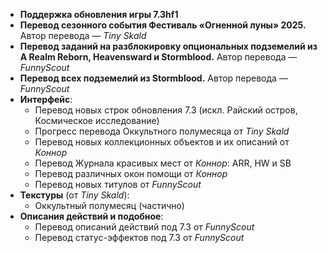 * **Поддержка обновления игры 7.3hf1**
* **Перевод сезонного события Фестиваль «Огненной луны» 2025.** Автор перевода — _Tiny Skald_
* **Перевод заданий на разблокировку опциональных подземелий из A Realm Reborn, Heavensward и Stormblood.** Автор перевода — _FunnyScout_
* **Перевод всех подземелий из Stormblood.** Автор перевода — _FunnyScout_
* **Интерфейс**:
  * Перевод новых строк обновления 7.3 (искл. Райский остров, Космическое исследование)
  * Прогресс перевода Оккультного полумесяца от _Tiny Skald_
  * Перевод новых коллекционных объектов и их описаний от _Коннор_
  * Перевод Журнала красивых мест от _Коннор_: ARR, HW и SB
  * Перевод различных окон помощи от _Коннор_
  * Перевод новых титулов от _FunnyScout_
* **Текстуры** (от _Tiny Skald_):
  * Оккультный полумесяц (частично)
* **Описания действий и подобное**:
  * Перевод описаний действий под 7.3 от _FunnyScout_
  * Перевод статус-эффектов под 7.3 от _FunnyScout_